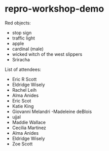 # repro-workshop-demo
Red objects:
- stop sign
- traffic light
- apple
- cardinal (male)
- wicked witch of the west slippers 
- Sriracha


List of attendees:
- Eric R Scott
- Eldridge Wisely
- Rachel Leih
- Alma Anides
- Eric Scot
- Katie King
- Giovanni Melandri
-Madeleine deBlois
- ujjal
- Maddie Wallace
- Cecilia Martinez
- Alma Anides
- Eldridge Wisely
- Zoe Scott
